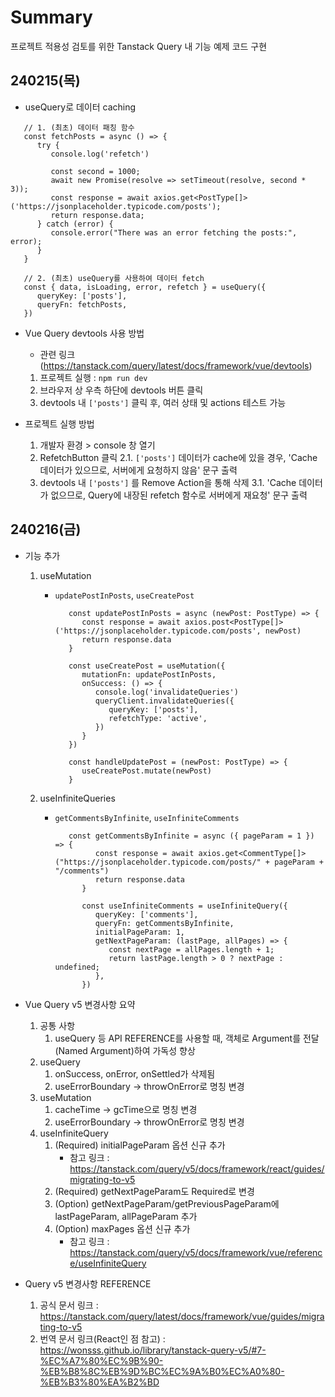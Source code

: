 # Summary

프로젝트 적용성 검토를 위한 Tanstack Query 내 기능 예제 코드 구현

## 240215(목)

- useQuery로 데이터 caching

```
   // 1. (최초) 데이터 패칭 함수
   const fetchPosts = async () => {
      try {
         console.log('refetch')

         const second = 1000;
         await new Promise(resolve => setTimeout(resolve, second * 3));
         const response = await axios.get<PostType[]>('https://jsonplaceholder.typicode.com/posts');
         return response.data;
      } catch (error) {
         console.error("There was an error fetching the posts:", error);
      }
   }

   // 2. (최초) useQuery를 사용하여 데이터 fetch
   const { data, isLoading, error, refetch } = useQuery({
      queryKey: ['posts'],
      queryFn: fetchPosts,
   })
```

- Vue Query devtools 사용 방법

  - 관련 링크 (https://tanstack.com/query/latest/docs/framework/vue/devtools)

  1.  프로젝트 실행 : `npm run dev`
  2.  브라우저 상 우측 하단에 devtools 버튼 클릭
  3.  devtools 내 `['posts']` 클릭 후, 여러 상태 및 actions 테스트 가능

- 프로젝트 실행 방법
  1.  개발자 환경 > console 창 열기
  2.  RefetchButton 클릭
      2.1. `['posts']` 데이터가 cache에 있을 경우, 'Cache 데이터가 있으므로, 서버에게 요청하지 않음' 문구 출력
  3.  devtools 내 `['posts']` 를 Remove Action을 통해 삭제
      3.1. 'Cache 데이터가 없으므로, Query에 내장된 refetch 함수로 서버에게 재요청' 문구 출력

## 240216(금)

- 기능 추가

  1.  useMutation

      - `updatePostInPosts`, `useCreatePost`

        ```
           const updatePostInPosts = async (newPost: PostType) => {
              const response = await axios.post<PostType[]>('https://jsonplaceholder.typicode.com/posts', newPost)
              return response.data
           }

           const useCreatePost = useMutation({
              mutationFn: updatePostInPosts,
              onSuccess: () => {
                 console.log('invalidateQueries')
                 queryClient.invalidateQueries({
                    queryKey: ['posts'],
                    refetchType: 'active',
                 })
              }
           })

           const handleUpdatePost = (newPost: PostType) => {
              useCreatePost.mutate(newPost)
           }
        ```

  2.  useInfiniteQueries

      - `getCommentsByInfinite`, `useInfiniteComments`

        ```
           const getCommentsByInfinite = async ({ pageParam = 1 }) => {
                 const response = await axios.get<CommentType[]>("https://jsonplaceholder.typicode.com/posts/" + pageParam + "/comments")
                 return response.data
              }

              const useInfiniteComments = useInfiniteQuery({
                 queryKey: ['comments'],
                 queryFn: getCommentsByInfinite,
                 initialPageParam: 1,
                 getNextPageParam: (lastPage, allPages) => {
                    const nextPage = allPages.length + 1;
                    return lastPage.length > 0 ? nextPage : undefined;
                 },
              })
        ```

- Vue Query v5 변경사항 요약

  1.  공통 사항
      1. useQuery 등 API REFERENCE를 사용할 때, 객체로 Argument를 전달(Named Argument)하여 가독성 향상
  2.  useQuery
      1. onSuccess, onError, onSettled가 삭제됨
      2. useErrorBoundary -> throwOnError로 명칭 변경
  3.  useMutation
      1. cacheTime -> gcTime으로 명칭 변경
      2. useErrorBoundary -> throwOnError로 명칭 변경
  4.  useInfiniteQuery
      1. (Required) initialPageParam 옵션 신규 추가
         - 참고 링크 : https://tanstack.com/query/v5/docs/framework/react/guides/migrating-to-v5
      2. (Required) getNextPageParam도 Required로 변경
      3. (Option) getNextPageParam/getPreviousPageParam에 lastPageParam, allPageParam 추가
      4. (Option) maxPages 옵션 신규 추가
         - 참고 링크 : https://tanstack.com/query/v5/docs/framework/vue/reference/useInfiniteQuery

- Query v5 변경사항 REFERENCE
  1.  공식 문서 링크 : https://tanstack.com/query/latest/docs/framework/vue/guides/migrating-to-v5
  2.  번역 문서 링크(React인 점 참고) : https://wonsss.github.io/library/tanstack-query-v5/#7-%EC%A7%80%EC%9B%90-%EB%B8%8C%EB%9D%BC%EC%9A%B0%EC%A0%80-%EB%B3%80%EA%B2%BD
